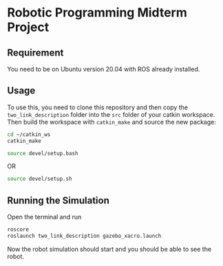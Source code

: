 # Robotic Programming Midterm Project

## Requirement
You need to be on Ubuntu version 20.04 with ROS already installed.

## Usage
To use this, you need to clone this repository and then copy the `two_link_description` folder into the `src` folder of your catkin workspace.
Then build the workspace with `catkin_make` and source the new package:
```bash
cd ~/catkin_ws
catkin_make
```
```bash
source devel/setup.bash
```
OR
```bash
source devel/setup.sh
```

## Running the Simulation
Open the terminal and run
```bash
roscore
roslaunch two_link_description gazebo_xacro.launch
```
Now the robot simulation should start and you should be able to see the robot.
